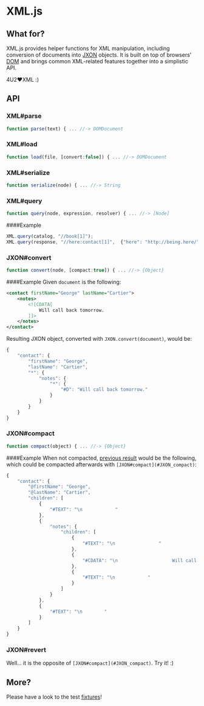 # XML.js

## What for?
XML.js provides helper functions for XML manipulation, including conversion of documents into [JXON](https://developer.mozilla.org/en-US/docs/JXON) objects.
It is built on top of browsers' [DOM](https://developer.mozilla.org/en-US/docs/Web/API/Document/implementation) and brings common XML-related features together into a simplistic API.

4U2♥XML :)


## API

### XML#parse
```javascript
function parse(text) { ... //-> DOMDocument
```

### XML#load
```javascript
function load(file, [convert:false]) { ... //-> DOMDocument
```

### XML#serialize
```javascript
function serialize(node) { ... //-> String
```

### XML#query
```javascript
function query(node, expression, resolver) { ... //-> [Node]
```

####Example
```javascript
XML.query(catalog, "//book[1]");
XML.query(response, "//here:contact[1]",  {"here": "http://being.here/"});
```

<a name="JXON_convert"></a>
### JXON#convert
```javascript
function convert(node, [compact:true]) { ... //-> {Object}
```

####Example
Given `document` is the following:
```xml
<contact firstName="George" lastName="Cartier">
    <notes>
        <![CDATA[
            Will call back tomorrow.
        ]]>
    </notes>
</contact>
```
Resulting JXON object, converted with `JXON.convert(document)`, would be:
<a name="JXON_convert_result"></a>
```javascript
{
	"contact": {
		"firstName": "George",
		"lastName": "Cartier",
		"*": {
			"notes": {
				"*": {
					"#D": "Will call back tomorrow."
				}
			}
		}
	}
}
```

<a name="JXON_compact"></a>
### JXON#compact
```javascript
function compact(object) { ... //-> {Object}
```

####Example
When not compacted, [previous result](#JXON_convert_result) would be the following, which could be compacted afterwards with `[JXON#compact](#JXON_compact)`:
```javascript
{
	"contact": {
		"@firstName": "George",
		"@lastName": "Cartier",
		"children": [
			{
				"#TEXT": "\n            "
			},
			{
				"notes": {
					"children": [
						{
							"#TEXT": "\n                "
						},
						{
							"#CDATA": "\n                    Will call back tomorrow.\n                "
						},
						{
							"#TEXT": "\n            "
						}
					]
				}
			},
			{
				"#TEXT": "\n        "
			}
		]
	}
}
```

### JXON#revert
Well... it is the opposite of `[JXON#compact](#JXON_compact)`. Try it! :)


## More?
Please have a look to the test [fixtures](test/fixtures)!